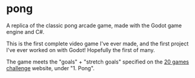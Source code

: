 # pong

A replica of the classic pong arcade game, made with the Godot game engine and C#.

This is the first complete video game I've ever made, and the first project I've ever worked on with Godot! Hopefully the first of many.

The game meets the "goals" + "stretch goals" specified on the [20 games challenge](https://20_games_challenge.gitlab.io/challenge/) website, under "1. Pong".